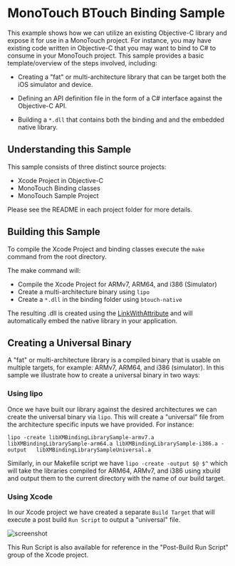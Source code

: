 MonoTouch BTouch Binding Sample
===============================

This example shows how we can utilize an existing Objective-C library and expose it for use in a MonoTouch project. For instance, you may have existing code written in Objective-C that you may want to bind to C# to consume in your MonoTouch project. This sample provides a basic template/overview of the steps involved, including:

- Creating a "fat" or multi-architecture library that can be target both the iOS simulator and device.

- Defining an API definition file in the form of a C# interface against the Objective-C API.

- Building a `*.dll` that contains both the binding and and the embedded native library.

## Understanding this Sample

This sample consists of three distinct source projects:

- Xcode Project in Objective-C
- MonoTouch Binding classes
- MonoTouch Sample Project

Please see the README in each project folder for more details.

## Building this Sample

To compile the Xcode Project and binding classes execute the `make` command from the root directory.

The make command will:

- Compile the Xcode Project for ARMv7, ARM64, and i386 (Simulator)
- Create a multi-architecture binary using `lipo`
- Create a `*.dll` in the binding folder using `btouch-native`

The resulting .dll is created using the [LinkWithAttribute](http://docs.xamarin.com/ios/advanced_topics/binding_objective-c_types#Linking_the_Dependencies) and will automatically embed the native library in your application.

## Creating a Universal Binary

A "fat" or multi-architecture library is a compiled binary that is usable on 
multiple targets, for example: ARMv7, ARM64, and i386 (simulator). In
this sample we illustrate how to create a universal binary in two ways:

### Using lipo

Once we have built our library against the desired architectures we can create the universal binary via `lipo`. This will create a "universal" file from the architecture specific inputs we have provided. For instance:

	lipo -create libXMBindingLibrarySample-armv7.a libXMBindingLibrarySample-arm64.a libXMBindingLibrarySample-i386.a -output 	libXMBindingLibrarySampleUniversal.a


Similarly, in our Makefile script we have `lipo -create -output $@ $^` which will take the libraries compiled for ARM64, ARMv7, and i386 using xbuild and output them to the current directory with the name of our build target.

### Using Xcode

In our Xcode project we have created a separate `Build Target` that will execute a post build `Run Script` to output a
"universal" file.

![screenshot](http://i.imgur.com/6SIsx.png "Build Target - Run Script")

This Run Script is also available for reference in the "Post-Build Run Script" group of the Xcode project.
